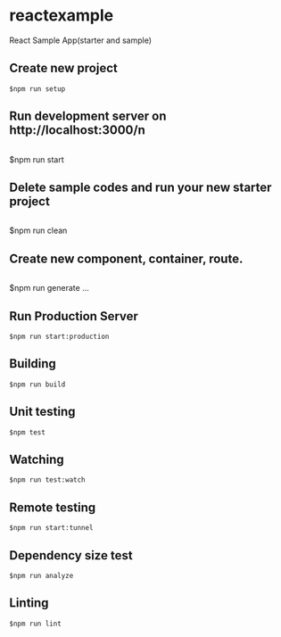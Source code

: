 # reactexample
React Sample App(starter and sample)


## Create new project
```Shell
$npm run setup
```

## Run development server on http://localhost:3000/n
```Shell
```
$npm run start

## Delete sample codes and run your new starter project
```Shell
```
$npm run clean

## Create new component, container, route.
```Shell
```
$npm run generate ...

## Run Production Server
```Shell
$npm run start:production
```

## Building
```Shell
$npm run build
```

## Unit testing
```Shell
$npm test
```

## Watching
```Shell
$npm run test:watch
```

## Remote testing
```Shell
$npm run start:tunnel
```

## Dependency size test
```Shell
$npm run analyze
```

## Linting
```Shell
$npm run lint
```
